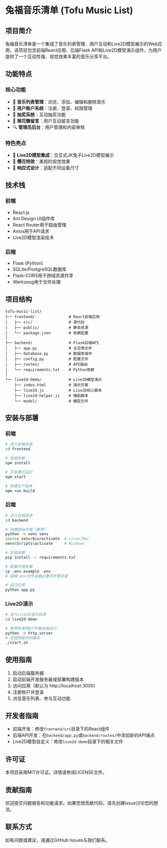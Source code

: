 # 兔福音乐清单 (Tofu Music List)

## 项目简介

兔福音乐清单是一个集成了音乐列表管理、用户互动和Live2D模型展示的Web应用。该项目包含前端React应用、后端Flask API和Live2D模型演示组件，为用户提供了一个互动性强、视觉效果丰富的音乐分享平台。

## 功能特点

### 核心功能
- 🎵 **音乐列表管理**：浏览、添加、编辑和删除音乐
- 👤 **用户账户系统**：注册、登录、权限管理
- 🎁 **抽奖系统**：互动抽奖功能
- 💬 **棉花糖留言**：用户互动留言功能
- 🔍 **管理员后台**：用户管理和内容审核

### 特色亮点
- 🐰 **Live2D模型集成**：交互式JK兔子Live2D模型展示
- 🌸 **樱花特效**：美观的视觉效果
- 📱 **响应式设计**：适配不同设备尺寸

## 技术栈

### 前端
- React.js
- Ant Design UI组件库
- React Router用于路由管理
- Axios用于API请求
- Live2D模型渲染技术

### 后端
- Flask (Python)
- SQLite/PostgreSQL数据库
- Flask-CORS用于跨域资源共享
- Werkzeug用于文件处理

## 项目结构

```
tofu-music-list/
├── frontend/               # React前端应用
│   ├── src/                # 源代码
│   ├── public/             # 静态资源
│   └── package.json        # 依赖配置
│
├── backend/                # Flask后端API
│   ├── app.py              # 主应用文件
│   ├── database.py         # 数据库操作
│   ├── config.py           # 配置文件
│   ├── routes/             # API路由
│   └── requirements.txt    # Python依赖
│
└── live2d-demo/            # Live2D模型演示
    ├── index.html          # 演示页面
    ├── live2d.js           # Live2D核心脚本
    ├── live2d-helper.js    # 辅助脚本
    └── model/              # 模型文件
```

## 安装与部署

### 前端

```bash
# 进入前端目录
cd frontend

# 安装依赖
npm install

# 开发模式运行
npm start

# 构建生产版本
npm run build
```

### 后端

```bash
# 进入后端目录
cd backend

# 创建虚拟环境（推荐）
python -m venv venv
source venv/bin/activate  # Linux/Mac
venv\Scripts\activate     # Windows

# 安装依赖
pip install -r requirements.txt

# 配置环境变量
cp .env.example .env
# 编辑.env文件设置必要的环境变量

# 运行应用
python app.py
```

### Live2D演示

```bash
# 进入Live2D演示目录
cd live2d-demo

# 使用简单的HTTP服务器运行
python -m http.server
# 或使用提供的脚本
./start.sh
```

## 使用指南

1. 启动后端服务器
2. 启动前端开发服务器或部署构建版本
3. 访问应用（默认为 http://localhost:3000）
4. 注册账户并登录
5. 浏览音乐列表、参与互动功能

## 开发者指南

- 前端开发：修改`frontend/src`目录下的React组件
- 后端API开发：在`backend/app.py`或`backend/routes/`中添加新的API端点
- Live2D模型自定义：修改`live2d-demo`目录下的相关文件

## 许可证

本项目采用MIT许可证。详情请参阅LICENSE文件。

## 贡献指南

欢迎提交问题报告和功能请求。如果您想贡献代码，请先创建issue讨论您的想法。

## 联系方式

如有问题或建议，请通过GitHub Issues与我们联系。 